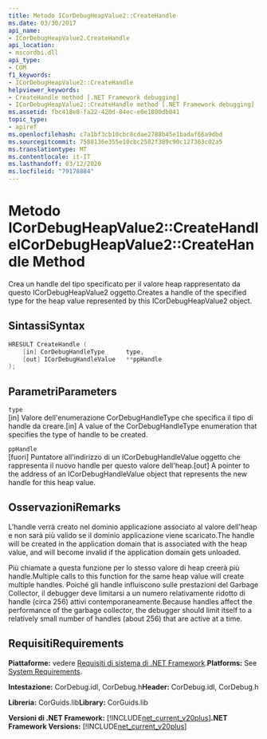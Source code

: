 ```yaml
---
title: Metodo ICorDebugHeapValue2::CreateHandle
ms.date: 03/30/2017
api_name:
- ICorDebugHeapValue2.CreateHandle
api_location:
- mscordbi.dll
api_type:
- COM
f1_keywords:
- ICorDebugHeapValue2::CreateHandle
helpviewer_keywords:
- CreateHandle method [.NET Framework debugging]
- ICorDebugHeapValue2::CreateHandle method [.NET Framework debugging]
ms.assetid: fbc418e8-fa22-420d-84ec-e0e1800db041
topic_type:
- apiref
ms.openlocfilehash: c7a1bf3cb10cbc8cdae2788b45e1badaf66a9dbd
ms.sourcegitcommit: 7588136e355e10cbc2582f389c90c127363c02a5
ms.translationtype: MT
ms.contentlocale: it-IT
ms.lasthandoff: 03/12/2020
ms.locfileid: "79178884"
---
```

# <a name="icordebugheapvalue2createhandle-method"></a><span data-ttu-id="ff6d7-102">Metodo ICorDebugHeapValue2::CreateHandle</span><span class="sxs-lookup"><span data-stu-id="ff6d7-102">ICorDebugHeapValue2::CreateHandle Method</span></span>
<span data-ttu-id="ff6d7-103">Crea un handle del tipo specificato per il valore heap rappresentato da questo ICorDebugHeapValue2 oggetto.</span><span class="sxs-lookup"><span data-stu-id="ff6d7-103">Creates a handle of the specified type for the heap value represented by this ICorDebugHeapValue2 object.</span></span>  
  
## <a name="syntax"></a><span data-ttu-id="ff6d7-104">Sintassi</span><span class="sxs-lookup"><span data-stu-id="ff6d7-104">Syntax</span></span>  
  
```cpp  
HRESULT CreateHandle (  
    [in] CorDebugHandleType      type,
    [out] ICorDebugHandleValue   **ppHandle  
);  
```  
  
## <a name="parameters"></a><span data-ttu-id="ff6d7-105">Parametri</span><span class="sxs-lookup"><span data-stu-id="ff6d7-105">Parameters</span></span>  
 `type`  
 <span data-ttu-id="ff6d7-106">[in] Valore dell'enumerazione CorDebugHandleType che specifica il tipo di handle da creare.</span><span class="sxs-lookup"><span data-stu-id="ff6d7-106">[in] A value of the CorDebugHandleType enumeration that specifies the type of handle to be created.</span></span>  
  
 `ppHandle`  
 <span data-ttu-id="ff6d7-107">[fuori] Puntatore all'indirizzo di un ICorDebugHandleValue oggetto che rappresenta il nuovo handle per questo valore dell'heap.</span><span class="sxs-lookup"><span data-stu-id="ff6d7-107">[out] A pointer to the address of an ICorDebugHandleValue object that represents the new handle for this heap value.</span></span>  
  
## <a name="remarks"></a><span data-ttu-id="ff6d7-108">Osservazioni</span><span class="sxs-lookup"><span data-stu-id="ff6d7-108">Remarks</span></span>  
 <span data-ttu-id="ff6d7-109">L'handle verrà creato nel dominio applicazione associato al valore dell'heap e non sarà più valido se il dominio applicazione viene scaricato.</span><span class="sxs-lookup"><span data-stu-id="ff6d7-109">The handle will be created in the application domain that is associated with the heap value, and will become invalid if the application domain gets unloaded.</span></span>  
  
 <span data-ttu-id="ff6d7-110">Più chiamate a questa funzione per lo stesso valore di heap creerà più handle.</span><span class="sxs-lookup"><span data-stu-id="ff6d7-110">Multiple calls to this function for the same heap value will create multiple handles.</span></span> <span data-ttu-id="ff6d7-111">Poiché gli handle influiscono sulle prestazioni del Garbage Collector, il debugger deve limitarsi a un numero relativamente ridotto di handle (circa 256) attivi contemporaneamente.</span><span class="sxs-lookup"><span data-stu-id="ff6d7-111">Because handles affect the performance of the garbage collector, the debugger should limit itself to a relatively small number of handles (about 256) that are active at a time.</span></span>  
  
## <a name="requirements"></a><span data-ttu-id="ff6d7-112">Requisiti</span><span class="sxs-lookup"><span data-stu-id="ff6d7-112">Requirements</span></span>  
 <span data-ttu-id="ff6d7-113">**Piattaforme:** vedere [Requisiti di sistema di .NET Framework](../../../../docs/framework/get-started/system-requirements.md).</span><span class="sxs-lookup"><span data-stu-id="ff6d7-113">**Platforms:** See [System Requirements](../../../../docs/framework/get-started/system-requirements.md).</span></span>  
  
 <span data-ttu-id="ff6d7-114">**Intestazione:** CorDebug.idl, CorDebug.h</span><span class="sxs-lookup"><span data-stu-id="ff6d7-114">**Header:** CorDebug.idl, CorDebug.h</span></span>  
  
 <span data-ttu-id="ff6d7-115">**Libreria:** CorGuids.lib</span><span class="sxs-lookup"><span data-stu-id="ff6d7-115">**Library:** CorGuids.lib</span></span>  
  
 <span data-ttu-id="ff6d7-116">**Versioni di .NET Framework:** [!INCLUDE[net_current_v20plus](../../../../includes/net-current-v20plus-md.md)]</span><span class="sxs-lookup"><span data-stu-id="ff6d7-116">**.NET Framework Versions:** [!INCLUDE[net_current_v20plus](../../../../includes/net-current-v20plus-md.md)]</span></span>
